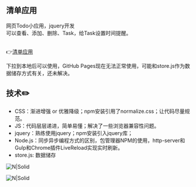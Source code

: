 ## 清单应用
网页Todo小应用，jquery开发<br>
可以查看、添加、删除、Task，给Task设置时间提醒。<br><br>

👉[清单应用](https://chasen8.github.io/todoApp/?content=%E6%A1%88%E5%BA%95)

下拉到本地后可以使用，GitHub Pages现在无法正常使用，可能和store.js作为数据储存方式有关，还未解决。

## 技术✏️

- CSS：渐进增强 or 优雅降级；npm安装引用了normalize.css；让代码尽量规范。
- JS：代码层层递进，简单易懂；解决了一些浏览器兼容性问题。
- jquery：熟练使用jquery；npm安装引入jquery库；
- Node.js：同步异步编程方式的区别，包管理器NPM的使用，http-server和Gulp和Chrome插件LiveReload实现实时刷新。
- store.js: 数据储存

![N|Solid](http://m.qpic.cn/psb?/V14DPIsG3ADUGY/DT3Tk4ZFHQ9Khfitx8mOp4Yj8t*dEtwwXU20Ay4fYFI!/b/dPMAAAAAAAAA&bo=QASLAQAAAAADB.w!&rf=viewer_4)

![N|Solid](http://m.qpic.cn/psb?/V14DPIsG3ADUGY/TcrWl7hspheSNZHDgoi1QselNz4tSpUrN29JfQjSsGM!/b/dPIAAAAAAAAA&bo=BQXGAQAAAAADF*U!&rf=viewer_4)
